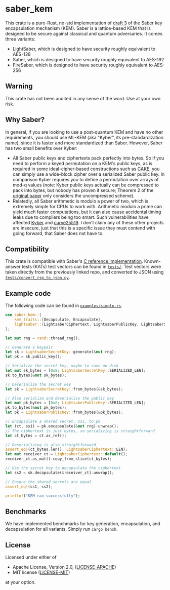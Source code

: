 saber_kem
=========

This crate is a pure-Rust, no-std implementation of [draft 3](https://www.esat.kuleuven.be/cosic/pqcrypto/saber/files/saberspecround3.pdf) of the Saber key encapsulation mechanism (KEM). Saber is a lattice-based KEM that is designed to be secure against classical and quantum adversaries. It comes three variants:

* LightSaber, which is designed to have security roughly equivalent to AES-128
* Saber, which is designed to have security roughly equivalent to AES-192
* FireSaber, which is designed to have security roughly equivalent to AES-256

Warning
-------

This crate has not been audited in any sense of the word. Use at your own risk.

Why Saber?
----------

In general, if you are looking to use a post-quantum KEM and have no other requirements, you should use ML-KEM (aka "Kyber", its pre-standardization name), since it is faster and more standardized than Saber. However, Saber has two small benefits over Kyber:

* All Saber public keys and ciphertexts pack perfectly into bytes. So if you need to perform a keyed permutation on a KEM's public keys, as is required in some ideal-cipher-based constructions such as [CAKE](https://eprint.iacr.org/2023/470), you can simply use a wide-block cipher over a serialized Saber public key. In comparison Kyber requires you to define a permutation over arrays of mod-q values (note: Kyber public keys actually can be compressed to pack into bytes, but nobody has proven it secure; Theorem 2 of the [original paper](https://eprint.iacr.org/2017/634) only considers the uncompressed scheme).
* Relatedly, all Saber arithmetic is modulo a power of two, which is extremely simple for CPUs to work with. Arithmetic modulo a prime can yield much faster computations, but it can also cause accidental timing leaks due to compilers being too smart. Such vulnerabilities have affected [Kyber](https://groups.google.com/a/list.nist.gov/g/pqc-forum/c/hqbtIGFKIpU/m/cnE3pbueBgAJ) and [curve25519](https://rustsec.org/advisories/RUSTSEC-2024-0344.html). I don't claim any of these other projects are insecure, just that this is a specific issue they must contend with going forward, that Saber does not have to.

Compatibility
-------------

This crate is compatible with Saber's [C reference implementation](https://github.com/KULeuven-COSIC/SABER/tree/f7f39e4db2f3e22a21e1dd635e0601caae2b4510). Known-answer tests (KATs) test vectors can be found in [`tests/`](tests/). Test vectors were taken directly from the previously linked repo, and converted to JSON using [`tests/convert_rsp_to_json.py`](tests/convert_rsp_to_json.py).

Example code
------------

The following code can be found in [`examples/simple.rs`](examples/simple.rs).

```rust
use saber_kem::{
    kem_traits::{Decapsulate, Encapsulate},
    lightsaber::{LightsaberCiphertext, LightsaberPublicKey, LightsaberSecretKey},
};

let mut rng = rand::thread_rng();

// Generate a keypair
let sk = LightsaberSecretKey::generate(&mut rng);
let pk = sk.public_key();

// Serialize the secret key, maybe to save on disk
let mut sk_bytes = [0u8; LightsaberSecretKey::SERIALIZED_LEN];
sk.to_bytes(&mut sk_bytes);

// Deserialize the secret key
let sk = LightsaberSecretKey::from_bytes(&sk_bytes);

// Also serialize and deserialize the public key
let mut pk_bytes = [0u8; LightsaberPublicKey::SERIALIZED_LEN];
pk.to_bytes(&mut pk_bytes);
let pk = LightsaberPublicKey::from_bytes(&pk_bytes);

// Encapsulate a shared secret, ss1, to pk
let (ct, ss1) = pk.encapsulate(&mut rng).unwrap();
// The ciphertext is just bytes, so serializing is straightforward
let ct_bytes = ct.as_ref();

// Deserializing is also straightforward
assert_eq!(ct_bytes.len(), LightsaberCiphertext::LEN);
let mut receiver_ct = LightsaberCiphertext::default();
receiver_ct.as_mut().copy_from_slice(ct_bytes);

// Use the secret key to decapsulate the ciphertext
let ss2 = sk.decapsulate(&receiver_ct).unwrap();

// Ensure the shared secrets are equal
assert_eq!(ss1, ss2);

println!("KEM ran successfully");
```

Benchmarks
----------

We have implemented benchmarks for key generation, encapsulation, and decapsulation for all variants. Simply run `cargo bench`.

License
-------

Licensed under either of

 * Apache License, Version 2.0, ([LICENSE-APACHE](LICENSE-APACHE))
 * MIT license ([LICENSE-MIT](LICENSE-MIT))

at your option.
